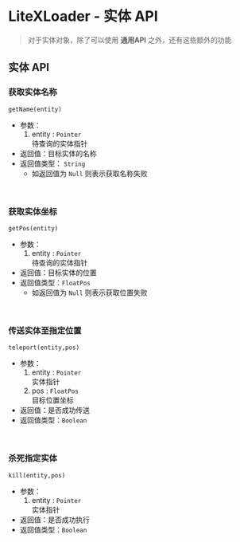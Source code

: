 # LiteXLoader - 实体 API
> 对于实体对象，除了可以使用 **通用API** 之外，还有这些额外的功能  

## 实体 API

### 获取实体名称  
`getName(entity)`
- 参数：
    1. entity : `Pointer`  
    待查询的实体指针  
- 返回值：目标实体的名称
- 返回值类型： `String` 
    - 如返回值为 `Null` 则表示获取名称失败  
<br>

### 获取实体坐标  
`getPos(entity)`
- 参数：
    1. entity : `Pointer`  
    待查询的实体指针  
- 返回值：目标实体的位置
- 返回值类型：`FloatPos` 
    - 如返回值为 `Null` 则表示获取位置失败  
<br>

### 传送实体至指定位置  
`teleport(entity,pos)`
- 参数：
    1. entity : `Pointer`  
    实体指针
    2. pos : `FloatPos`  
    目标位置坐标
- 返回值：是否成功传送
- 返回值类型：`Boolean`   
<br>

### 杀死指定实体  
`kill(entity,pos)`
- 参数：
    1. entity : `Pointer`  
    实体指针  
- 返回值：是否成功执行
- 返回值类型：`Boolean`   
<br>